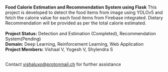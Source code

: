 **Food Calorie Estimation and Recommendation System using Flask**
This project is developed to detect the food items from image using YOLOv5 and fetch the calorie value for each food items from Firebase integrated. Dietary Recommendation will be provided as per the total calorie estimated.<br><br>
**Project Status:**  Detection and Estimation (Completed), Recommendation System(Pending)<br>
**Domain:**  Deep Learning, Reinforcement Learning, Web Application<br>
**Project Members:**  Vishaal V, Yogesh V, Shylendra S<br><br>

Contact vishaluxo@protonmail.ch for further assistance

